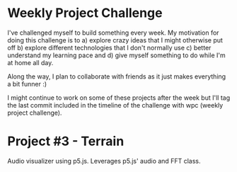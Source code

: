 # Weekly Project Challenge
I've challenged myself to build something every week. My motivation for doing this challenge is to a) explore crazy ideas that I might otherwise put off b) explore different technologies that I don't normally use c) better understand my learning pace and d) give myself something to do while I'm at home all day.

Along the way, I plan to collaborate with friends as it just makes everything a bit funner :)

I might continue to work on some of these projects after the week but I'll tag the last commit included in the timeline of the challenge with wpc (weekly project challenge).

# Project #3 - Terrain
Audio visualizer using p5.js. Leverages p5.js' audio and FFT class.